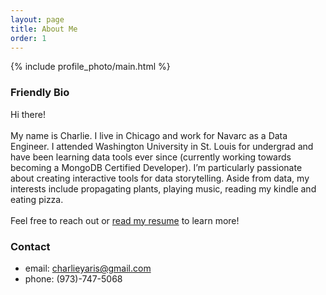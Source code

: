 ```yaml
---
layout: page
title: About Me
order: 1
---
```


{% include profile_photo/main.html %}

### Friendly Bio

Hi there!<br><br>My name is Charlie. I live in Chicago and work for Navarc as a Data Engineer. I attended Washington University in St. Louis for undergrad and have been learning data tools ever since (currently working towards becoming a MongoDB Certified Developer). I’m particularly passionate about creating interactive tools for data storytelling. Aside from data, my interests include propagating plants, playing music, reading my kindle and eating pizza.<br><br>Feel free to reach out or [read my resume](../resume/) to learn more!

### Contact

- email: [charlieyaris@gmail.com](mailto:charlieyaris@gmail.com)
- phone: (973)-747-5068
